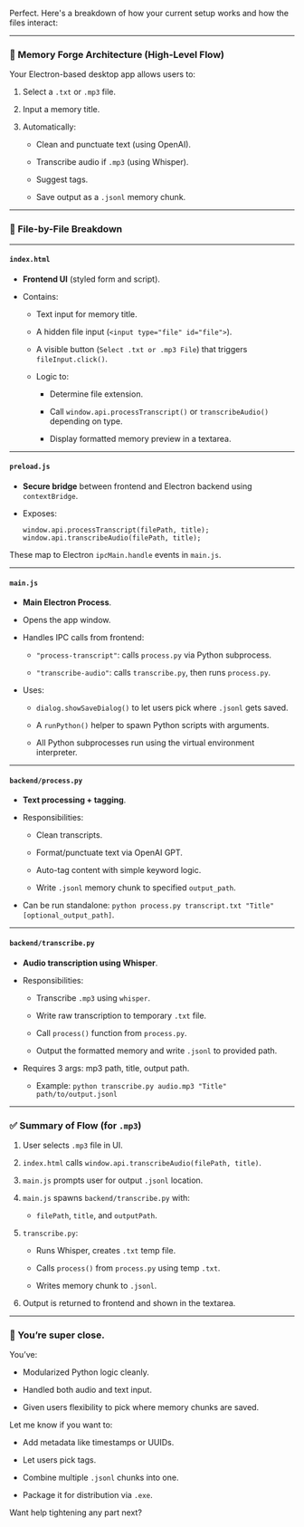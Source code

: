 Perfect. Here's a breakdown of how your current setup works and how the files interact:

* * *

### 🧠 Memory Forge Architecture (High-Level Flow)

Your Electron-based desktop app allows users to:

1. Select a `.txt` or `.mp3` file.

2. Input a memory title.

3. Automatically:
   
   * Clean and punctuate text (using OpenAI).
   
   * Transcribe audio if `.mp3` (using Whisper).
   
   * Suggest tags.
   
   * Save output as a `.jsonl` memory chunk.

* * *

### 📂 File-by-File Breakdown

* * *

#### `index.html`

* **Frontend UI** (styled form and script).

* Contains:
  
  * Text input for memory title.
  
  * A hidden file input (`<input type="file" id="file">`).
  
  * A visible button (`Select .txt or .mp3 File`) that triggers `fileInput.click()`.
  
  * Logic to:
    
    * Determine file extension.
    
    * Call `window.api.processTranscript()` or `transcribeAudio()` depending on type.
    
    * Display formatted memory preview in a textarea.

* * *

#### `preload.js`

* **Secure bridge** between frontend and Electron backend using `contextBridge`.

* Exposes:
  
      window.api.processTranscript(filePath, title);
      window.api.transcribeAudio(filePath, title);
  
  

These map to Electron `ipcMain.handle` events in `main.js`.

* * *

#### `main.js`

* **Main Electron Process**.

* Opens the app window.

* Handles IPC calls from frontend:
  
  * `"process-transcript"`: calls `process.py` via Python subprocess.
  
  * `"transcribe-audio"`: calls `transcribe.py`, then runs `process.py`.

* Uses:
  
  * `dialog.showSaveDialog()` to let users pick where `.jsonl` gets saved.
  
  * A `runPython()` helper to spawn Python scripts with arguments.
  
  * All Python subprocesses run using the virtual environment interpreter.

* * *

#### `backend/process.py`

* **Text processing + tagging**.

* Responsibilities:
  
  * Clean transcripts.
  
  * Format/punctuate text via OpenAI GPT.
  
  * Auto-tag content with simple keyword logic.
  
  * Write `.jsonl` memory chunk to specified `output_path`.

* Can be run standalone: `python process.py transcript.txt "Title" [optional_output_path]`.

* * *

#### `backend/transcribe.py`

* **Audio transcription using Whisper**.

* Responsibilities:
  
  * Transcribe `.mp3` using `whisper`.
  
  * Write raw transcription to temporary `.txt` file.
  
  * Call `process()` function from `process.py`.
  
  * Output the formatted memory and write `.jsonl` to provided path.

* Requires 3 args: mp3 path, title, output path.
  
  * Example: `python transcribe.py audio.mp3 "Title" path/to/output.jsonl`

* * *

### ✅ Summary of Flow (for `.mp3`)

1. User selects `.mp3` file in UI.

2. `index.html` calls `window.api.transcribeAudio(filePath, title)`.

3. `main.js` prompts user for output `.jsonl` location.

4. `main.js` spawns `backend/transcribe.py` with:
   
   * `filePath`, `title`, and `outputPath`.

5. `transcribe.py`:
   
   * Runs Whisper, creates `.txt` temp file.
   
   * Calls `process()` from `process.py` using temp `.txt`.
   
   * Writes memory chunk to `.jsonl`.

6. Output is returned to frontend and shown in the textarea.

* * *

### 🎯 You’re super close.

You’ve:

* Modularized Python logic cleanly.

* Handled both audio and text input.

* Given users flexibility to pick where memory chunks are saved.

Let me know if you want to:

* Add metadata like timestamps or UUIDs.

* Let users pick tags.

* Combine multiple `.jsonl` chunks into one.

* Package it for distribution via `.exe`.

Want help tightening any part next?
